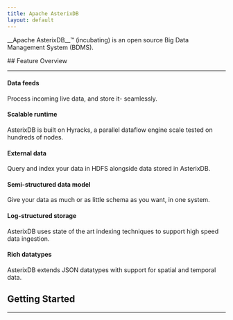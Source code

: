 ```yaml
---
title: Apache AsterixDB
layout: default
---
```


<div class="row">
 <div class="col-md-9 col-centered">
   <div class="well text-center"><p class="lead text-center" markdown="1">
     __Apache AsterixDB__&trade; (incubating) is an open source Big Data Management System (BDMS).</p>
   </div>
 </div>
</div>


<div class="row">
  <div class="col-md-3 col-centered text-center" markdown="1">
## Feature Overview

----
  </div>
</div>

<div class="row" class="text-center">
<div class="col-md-5 col-md-offset-1" markdown="1">
<div class="panel panel-primary" markdown="1">
<h4 class="panel-heading">Data feeds</h4>

<div class="panel-body">

<div class="col-md-2" markdown="1">
<i class="fa fa-sitemap fa-4x pull-left "></i>
</div>

<div class="col-md-10" markdown="1">
Process incoming live data, and store it- seamlessly.
</div>

</div>
</div>
</div>

<div class="col-md-5" markdown="1">
<div class="panel panel-primary" markdown="1">
<h4 class="panel-heading">Scalable runtime</h4>

<div class="panel-body">

<div class="col-md-2" markdown="1">
<i class="fa fa-signal fa-4x pull-left"></i>
</div>

<div class="col-md-10" markdown="1">
AsterixDB is built on Hyracks, a parallel dataflow engine scale tested on hundreds of nodes.
</div>

</div>
</div>
</div>

</div>

<div class="row" class="text-center">

<div class="col-md-5 col-md-offset-1" markdown="1">
<div class="panel panel-primary" markdown="1">
<h4 class="panel-heading">External data</h4>

<div class="panel-body">
<div class="col-md-2" markdown="1">
<i class="fa fa-database fa-4x pull-left"></i>
</div>

<div class="col-md-10" markdown="1">
Query and index your data in HDFS alongside data stored in AsterixDB.
</div>

</div>
</div>
</div>

<div class="col-md-5" markdown="1">
<div class="panel panel-primary" markdown="1">
<h4 class="panel-heading">Semi-structured data model</h4>

<div class="panel-body">

<div class="col-md-2" markdown="1">
<i class="fa fa-table fa-4x pull-left"></i>
</div>

<div class="col-md-10" markdown="1">
Give your data as much or as little schema as you want, in one system.
</div>

</div>
</div>
</div>

</div>


<div class="row" class="text-center">

<div class="col-md-5 col-md-offset-1" markdown="1">
<div class="panel panel-primary" markdown="1">
<h4 class="panel-heading">Log-structured storage</h4>

<div class="panel-body">
<div class="col-md-2" markdown="1">
<i class="fa fa-flask fa-4x pull-left"></i>
</div>

<div class="col-md-10" markdown="1">
AsterixDB uses state of the art indexing techniques to support high speed data ingestion.
</div>

</div>
</div>

</div>

<div class="col-md-5" markdown="1">
<div class="panel panel-primary" markdown="1">
<h4 class="panel-heading">Rich datatypes</h4>

<div class="panel-body">

<div class="col-md-2" markdown="1">
<i class="fa fa-gear fa-4x pull-left"></i>
</div>

<div class="col-md-10" markdown="1">
AsterixDB extends JSON datatypes with support for spatial and temporal data.
</div>

</div>
</div>
</div>

</div>


<div class="row">
</div>


<div class="row"><div class="col-md-5 col-centered text-center"  markdown="1">


## Getting Started

---

</div></div>


<div class="row">
<div class="col-md-6" markdown="1">
<!--
### Download
You can download the latest stable release here.

<p><a class="btn btn-md btn-success" href="{{ site.STABLE_DOWNLOAD_URL }}" role="button">Download AsterixDB {{ site.STABLE_VERSION }} <i class="fa fa-download fa-lg"></i></a></p>

See the installation [guide]({{ site.DOCS_BASE_URL }}/install.html), and check out [AsterixDB 101]({{ site.DOCS_BASE_URL }}/aql/primer.html) to start using AsterixDB right away.
!-->
</div>
<div class="col-md-9 col-centered" markdown="1">
### Community and Support
If you have any questions, please feel free to ask on our [users](mailto:users@asterixdb.incubator.apache.org) mailing list, which you can subscribe to by sending an empty email to [users-subscribe](users-subscribe@asterixdb.incubator.apache.org). Check out the [Community]({{ site.url }}community.html) page for more details.

If you would like to know more about how to contribute to AsterixDB or any of its related components, head on over to the [Contributing]({{ site.url }}dev-setup.html) page to learn more.
</div>
</div>
